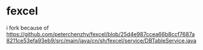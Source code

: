 # fexcel

i fork because of
https://github.com/peterchenzhy/fexcel/blob/25d4e987ccea66b8ccf7687a8211ce53efa93eb9/src/main/java/cn/sh/fexcel/service/DBTableService.java
